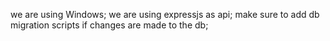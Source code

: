 we are using Windows;
we are using expressjs as api;
make sure to add db migration scripts if changes are made to the db;
